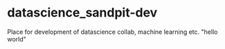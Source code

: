 # datascience_sandpit-dev
Place for development of datascience collab, machine learning etc. 
"hello world" 
